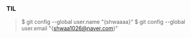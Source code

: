 ### TIL
> $ git config --global user.name "{shwaaaa}"
> $ git config --global user.email "{shwaa1026@naver.com}"
